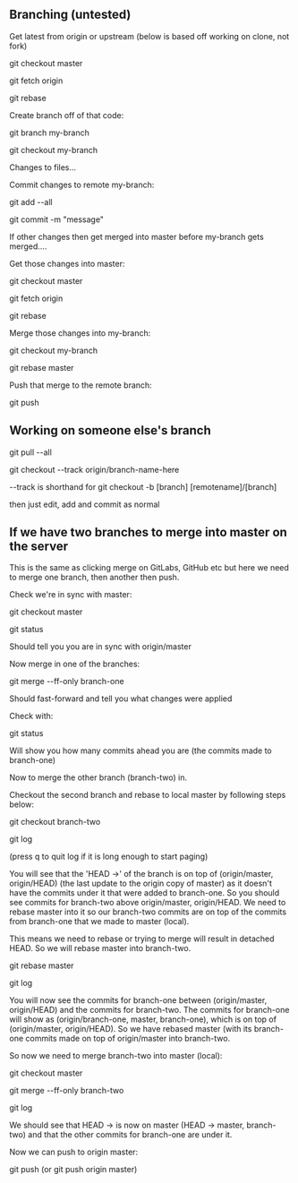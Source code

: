 
## Branching (untested)

Get latest from origin or upstream (below is based off working on clone, not fork)

git checkout master

git fetch origin

git rebase

Create branch off of that code:

git branch my-branch

git checkout my-branch

Changes to files...

Commit changes to remote my-branch:

git add --all

git commit -m "message"

If other changes then get merged into master before my-branch gets merged....

Get those changes into master:

git checkout master

git fetch origin

git rebase

Merge those changes into my-branch:

git checkout my-branch

git rebase master

Push that merge to the remote branch:

git push

## Working on someone else's branch

git pull --all

git checkout --track origin/branch-name-here

--track is shorthand for git checkout -b [branch] [remotename]/[branch]

then just edit, add and commit as normal

## If we have two branches to merge into master on the server

This is the same as clicking merge on GitLabs, GitHub etc but here we need to merge one branch, then another then push.

Check we're in sync with master:

git checkout master

git status

Should tell you you are in sync with origin/master

Now merge in one of the branches:

git merge --ff-only branch-one

Should fast-forward and tell you what changes were applied

Check with:

git status

Will show you how many commits ahead you are (the commits made to branch-one)

Now to merge the other branch (branch-two) in.

Checkout the second branch and rebase to local master by following steps below:

git checkout branch-two

git log

(press q to quit log if it is long enough to start paging)

You will see that the 'HEAD ->' of the branch is on top of (origin/master, origin/HEAD) (the last update to the origin copy of master) as it doesn't have the commits under it that were added to branch-one. So you should see commits for branch-two above origin/master, origin/HEAD. We need to rebase master into it so our branch-two commits are on top of the commits from branch-one that we made to master (local).

This means we need to rebase or trying to merge will result in detached HEAD. So we will rebase master into branch-two.

git rebase master 

git log

You will now see the commits for branch-one between (origin/master, origin/HEAD) and the commits for branch-two. The commits for branch-one will show as (origin/branch-one, master, branch-one), which is on top of (origin/master, origin/HEAD). So we have rebased master (with its branch-one commits made on top of origin/master into branch-two.

So now we need to merge branch-two into master (local):

git checkout master

git merge --ff-only branch-two

git log

We should see that HEAD -> is now on master (HEAD -> master, branch-two) and that the other commits for branch-one are under it.

Now we can push to origin master:

git push
(or git push origin master)



